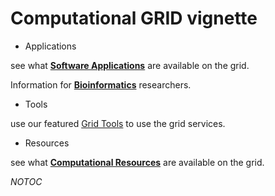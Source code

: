 # Computational GRID vignette


- Applications

see what **[Software Applications](/wiki/spaces/BeSTGRID/pages/3818228813)** are available on the grid.

Information for **[Bioinformatics](https://reannz.atlassian.net/wiki/pages/createpage.action?spaceKey=BeSTGRID&title=Category__bioinformatics&linkCreation=true&fromPageId=3818228674)** researchers.

- Tools

use our featured [Grid Tools](/wiki/spaces/BeSTGRID/pages/3818228739) to use the grid services.
- Resources

see what **[Computational Resources](/wiki/spaces/BeSTGRID/pages/3818228727)** are available on the grid.

_*NOTOC*_ 
